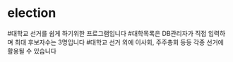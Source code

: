 # election
#대학교 선거를 쉽게 하기위한 프로그램입니다
#대학목록은 DB관리자가 직접 입력하며 최대 후보자수는 3명입니다
#대학교 선거 외에 이사회, 주주총회 등등 각종 선거에 활용될 수 있습니다

